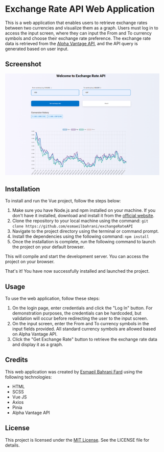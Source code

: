 # Exchange Rate API Web Application

This is a web application that enables users to retrieve exchange rates between two currencies and visualize them as a graph. Users must log in to access the input screen, where they can input the From and To currency symbols and choose their exchange rate preference. The exchange rate data is retrieved from the [Alpha Vantage API](https://www.alphavantage.co/), and the API query is generated based on user input.

## Screenshot
![Screenshot of my project](/screenshot.png)

## Installation

To install and run the Vue project, follow the steps below:

1. Make sure you have Node.js and npm installed on your machine. If you don't have it installed, download and install it from the [official website](https://nodejs.org/en/).
2. Clone the repository to your local machine using the command: `git clone https://github.com/esmaeilbahrani/exchangeRateAPI`
3. Navigate to the project directory using the terminal or command prompt.
4. Install the dependencies using the following command: `npm install`
5. Once the installation is complete, run the following command to launch the project on your default browser.

This will compile and start the development server.
You can access the project on your browser.

That's it! You have now successfully installed and launched the project.

## Usage

To use the web application, follow these steps:
 
1. On the login page, enter credentials and click the "Log In" button. For demonstration purposes, the credentials can be hardcoded, but validation will occur before redirecting the user to the input screen.
2. On the input screen, enter the From and To currency symbols in the input fields provided. All standard currency symbols are allowed based on Alpha Vantage API.
3. Click the "Get Exchange Rate" button to retrieve the exchange rate data and display it as a graph.
 
## Credits

This web application was created by [Esmaeil Bahrani Fard](https://github.com/esmaeilbahrani) using the following technologies:

- HTML 
- SCSS
- Vue JS
- Axios
- Pinia
- Alpha Vantage API

## License

This project is licensed under the [MIT License](https://opensource.org/licenses/MIT). See the LICENSE file for details.
